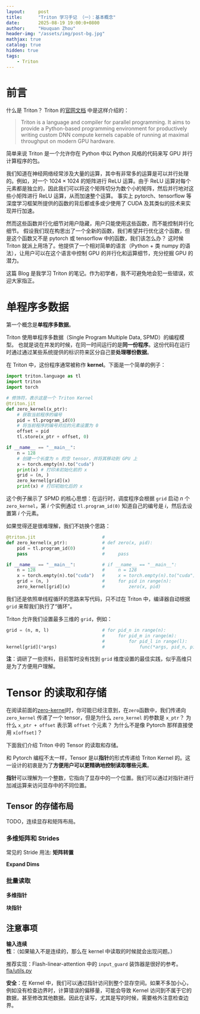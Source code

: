 ```yaml
---
layout:     post
title:      "Triton 学习手记 （一）：基本概念"
date:       2025-08-19 19:00:0+0800
author:     "Houquan Zhou"
header-img: "/assets/img/post-bg.jpg"
mathjax: true
catalog: true
hidden: true
tags:
    - Triton
---
```


# 前言

什么是 Triton？
Triton 的[官网文档](https://triton-lang.org/main/index.html) 中是这样介绍的：
> Triton is a language and compiler for parallel programming. It aims to provide a Python-based programming environment for productively writing custom DNN compute kernels capable of running at maximal throughput on modern GPU hardware.

简单来说 Triton 是一个允许你在 Python 中以 Python 风格的代码来写 GPU 并行计算程序的包。

我们知道在神经网络经常涉及大量的运算，其中有非常多的运算是可以并行处理的。例如，对一个 $1024 \times 1024$ 的矩阵进行 ReLU 运算。由于 ReLU 运算对每个元素都是独立的，因此我们可以将这个矩阵切分为数个小的矩阵，然后并行地对这些小矩阵进行 ReLU 运算，从而加速整个运算。
事实上 pytorch、tensorflow 等深度学习框架所提供的函数的背后都或多或少使用了 CUDA 及其类似的技术来实现并行加速。

然而这些函数并行化细节对用户隐藏，用户只能使用这些函数，而不能控制并行化细节。
假设我们现在构思出了一个全新的函数，我们希望并行优化这个函数，但是这个函数又不是 pytorch 或 tensorflow 中的函数，我们该怎么办？
这时候 Triton 就派上用场了。他提供了一个相对简单的语言（Python + 类 numpy 的语法），让用户可以在这个语言中控制 GPU 的并行化和运算细节，充分挖掘 GPU 的潜力。

这篇 Blog 是我学习 Triton 的笔记。作为初学者，我不可避免地会犯一些错误，欢迎大家指正。

# 单程序多数据
第一个概念是**单程序多数据**。

Triton 使用单程序多数据（Single Program Multiple Data, SPMD）的编程模型。
也就是说在并发的时候，在同一时间运行的是**同一份程序**。这份代码在运行时通过通过某些系统提供的标识符来区分自己要**处理哪份数据**。

在 Triton 中，这份程序通常被称作 **kernel**。下面是一个简单的例子：

<span id="zero-kernel"></span>

```python
import triton.language as tl
import triton
import torch

# 修饰符，表示这是一个 Triton Kernel
@triton.jit
def zero_kernel(x_ptr):
    # 获取当前程序的编号
    pid = tl.program_id(0)
    # 将当前程序的编号对应的元素设置为 0
    offset = pid
    tl.store(x_ptr + offset, 0)

if __name__ == "__main__":
    n = 128
    # 创建一个长度为 n 的空 tensor，并将其移动到 GPU 上
    x = torch.empty(n).to("cuda")
    print(x) # 打印未初始化前的 x
    grid = (n, )
    zero_kernel[grid](x)
    print(x) # 打印初始化后的 x
```

这个例子展示了 SPMD 的核心思想：在运行时，调度程序会根据 `grid` 启动 $n$ 个 `zero_kernel`，第 $i$ 个实例通过 `tl.program_id(0)` 知道自己的编号是 $i$，然后去设置第 $i$ 个元素。

如果觉得还是很难理解，我们不妨换个思路：

```python
@triton.jit                         #
def zero_kernel(x_ptr):             # def zero(x, pid):
    pid = tl.program_id(0)          #
    pass                            #     pass

if __name__ == "__main__":          # if __name__ == "__main__":
    n = 128                         #     n = 128
    x = torch.empty(n).to("cuda")   #     x = torch.empty(n).to("cuda")
    grid = (n, )                    #     for pid in range(n):
    zero_kernel[grid](x)            #         zero(x, pid)
```

我们还是依照单线程循环的思路来写代码，只不过在 Triton 中，编译器自动根据 `grid` 来帮我们执行了“循环”。

Triton 允许我们设置最多三维的 `grid`，例如：
```python
grid = (n, m, l)                    # for pid_n in range(n):
                                    #     for pid_m in range(m):
                                    #         for pid_l in range(l):
kernel[grid](*args)                 #             func(*args, pid_n, pid_m, pid_l)
```

**注**：调研了一些资料，目前暂时没有找到 `grid` 维度设置的最佳实践，似乎高维只是为了方便用户理解。

# Tensor 的读取和存储
在阅读前面的[zero-kernel](#zero-kernel)时，你可能已经注意到，在`zero`函数中，我们传递向 `zero_kernel` 传递了一个 tensor，但是为什么 `zero_kernel` 的参数是 `x_ptr`？
为什么 `x_ptr + offset` 表示第 `offset` 个元素？
为什么不是像 Pytorch 那样直接使用 `x[offset]`？

下面我们介绍 Triton 中的 Tensor 的读取和存储。

和 Pytorch 编程不太一样，Tensor 是以**指针**的形式传递给 Triton Kernel 的。这一设计的初衷是为了**方便用户可以更精确地控制读取哪些元素**。

**指针**可以理解为一个整数，它指向了显存中的一个位置。我们可以通过对指针进行加减运算来访问显存中的不同位置。

## Tensor 的存储布局
TODO，连续显存和矩阵布局。

### 多维矩阵和 Strides

常见的 Stride 用法:
**矩阵转置**

**Expand Dims**

### 批量读取

**多维指针**

**块指针**

## 注意事项
**输入连续性**：（如果输入不是连续的，那么在 kernel 中读取的时候就会出现问题。）

推荐实现：Flash-linear-attention 中的 `input_guard` 装饰器是很好的参考。
[fla/utils.py](https://github.com/fla-org/flash-linear-attention/blob/b1d766994c7ac53c4d0a53a1b6e8f94de363abe1/fla/utils.py#L131)

**安全**：在 Kernel 中，我们可以通过指针访问到整个显存空间。如果不多加小心，例如没有检查边界时，计算错误的偏移量，可能会导致 Kernel 访问到不属于它的数据，甚至修改其他数据。因此在读写，尤其是写的时候，需要格外注意检查边界。